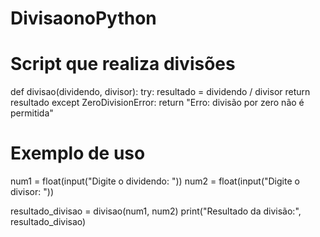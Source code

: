 # DivisaonoPython
# Script que realiza divisões

def divisao(dividendo, divisor):
    try:
        resultado = dividendo / divisor
        return resultado
    except ZeroDivisionError:
        return "Erro: divisão por zero não é permitida"

# Exemplo de uso
num1 = float(input("Digite o dividendo: "))
num2 = float(input("Digite o divisor: "))

resultado_divisao = divisao(num1, num2)
print("Resultado da divisão:", resultado_divisao)
